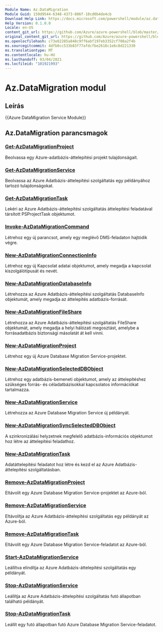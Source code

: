 ```yaml
---
Module Name: Az.DataMigration
Module Guid: 150d9544-6348-4373-806f-10cd0b4de4cb
Download Help Link: https://docs.microsoft.com/powershell/module/az.datamigration
Help Version: 0.1.0.0
Locale: en-US
content_git_url: https://github.com/Azure/azure-powershell/blob/master/src/DataMigration/DataMigration/help/Az.DataMigration.md
original_content_git_url: https://github.com/Azure/azure-powershell/blob/master/src/DataMigration/DataMigration/help/Az.DataMigration.md
ms.openlocfilehash: c73e82285a848c9ff6abf197eb3352cf708a2f4b
ms.sourcegitcommit: 4dfb0cc533b83f77afdcfbe2618c1e6c8d221330
ms.translationtype: MT
ms.contentlocale: hu-HU
ms.lasthandoff: 03/04/2021
ms.locfileid: "101921993"
---
```

# Az.DataMigration modul
## Leírás
{{Azure DataMigration Service Module}}

## Az.DataMigration parancsmagok
### [Get-AzDataMigrationProject](Get-AzDataMigrationProject.md)
Beolvassa egy Azure-adatbázis-áttelepítési projekt tulajdonságait.

### [Get-AzDataMigrationService](Get-AzDataMigrationService.md)
Beolvassa az Azure Adatbázis-áttelepítési szolgáltatás egy példányához tartozó tulajdonságokat. 

### [Get-AzDataMigrationTask](Get-AzDataMigrationTask.md)
Lekéri az Azure Adatbázis-áttelepítési szolgáltatás áttelepítési feladatával társított PSProjectTask objektumot.

### [Invoke-AzDataMigrationCommand](Invoke-AzDataMigrationCommand.md)
Létrehoz egy új parancsot, amely egy meglévő DMS-feladaton hajtódik végre.

### [New-AzDataMigrationConnectionInfo](New-AzDataMigrationConnectionInfo.md)
Létrehoz egy új Kapcsolat adatai objektumot, amely megadja a kapcsolat kiszolgálótípusát és nevét.

### [New-AzDataMigrationDatabaseInfo](New-AzDataMigrationDatabaseInfo.md)
Létrehozza az Azure Adatbázis-áttelepítési szolgáltatás DatabaseInfo objektumát, amely megadja az áttelepítés adatbázis-forrását.

### [New-AzDataMigrationFileShare](New-AzDataMigrationFileShare.md)
Létrehozza az Azure Adatbázis-áttelepítési szolgáltatás FileShare objektumát, amely megadja a helyi hálózati megosztást, amelybe a forrásadatbázis biztonsági másolatát át kell vinni.

### [New-AzDataMigrationProject](New-AzDataMigrationProject.md)
Létrehoz egy új Azure Database Migration Service-projektet.

### [New-AzDataMigrationSelectedDBObject](New-AzDataMigrationSelectedDBObject.md)
Létrehoz egy adatbázis-bemeneti objektumot, amely az áttelepítéshez szükséges forrás- és céladatbázisokkal kapcsolatos információkat tartalmazza.

### [New-AzDataMigrationService](New-AzDataMigrationService.md)
Létrehozza az Azure Database Migration Service új példányát.

### [New-AzDataMigrationSyncSelectedDBObject](New-AzDataMigrationSyncSelectedDBObject.md)
A szinkronizálási helyzetnek megfelelő adatbázis-információs objektumot hoz létre az áttelepítési feladathoz.

### [New-AzDataMigrationTask](New-AzDataMigrationTask.md)
Adatáttelepítési feladatot hoz létre és kezd el az Azure Adatbázis-áttelepítési szolgáltatásban.

### [Remove-AzDataMigrationProject](Remove-AzDataMigrationProject.md)
Eltávolít egy Azure Database Migration Service-projektet az Azure-ból.

### [Remove-AzDataMigrationService](Remove-AzDataMigrationService.md)
Eltávolítja az Azure Adatbázis-áttelepítési szolgáltatás egy példányát az Azure-ból.

### [Remove-AzDataMigrationTask](Remove-AzDataMigrationTask.md)
Eltávolít egy Azure Database Migration Service-feladatot az Azure-ból.

### [Start-AzDataMigrationService](Start-AzDataMigrationService.md)
Leállítva elindítja az Azure Adatbázis-áttelepítési szolgáltatás egy példányát. 

### [Stop-AzDataMigrationService](Stop-AzDataMigrationService.md)
Leállítja az Azure Adatbázis-áttelepítési szolgáltatás futó állapotban található példányát.

### [Stop-AzDataMigrationTask](Stop-AzDataMigrationTask.md)
Leállít egy futó állapotban futó Azure Database Migration Service-feladatot.

